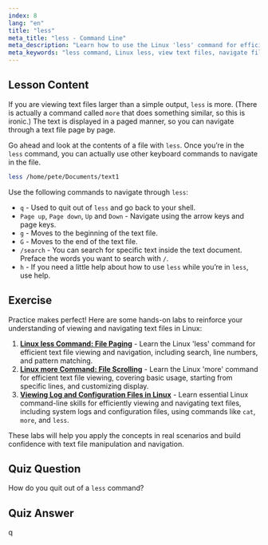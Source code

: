 ```yaml
---
index: 8
lang: "en"
title: "less"
meta_title: "less - Command Line"
meta_description: "Learn how to use the Linux 'less' command for efficient text file viewing and navigation. Master paging, searching, and quitting with this beginner-friendly guide."
meta_keywords: "less command, Linux less, view text files, navigate files, Linux tutorial, beginner Linux, Linux guide"
---
```


## Lesson Content

If you are viewing text files larger than a simple output, `less` is more. (There is actually a command called `more` that does something similar, so this is ironic.) The text is displayed in a paged manner, so you can navigate through a text file page by page.

Go ahead and look at the contents of a file with `less`. Once you’re in the `less` command, you can actually use other keyboard commands to navigate in the file.

```bash
less /home/pete/Documents/text1
```

Use the following commands to navigate through `less`:

- `q` - Used to quit out of `less` and go back to your shell.
- `Page up`, `Page down`, `Up` and `Down` - Navigate using the arrow keys and page keys.
- `g` - Moves to the beginning of the text file.
- `G` - Moves to the end of the text file.
- `/search` - You can search for specific text inside the text document. Preface the words you want to search with `/`.
- `h` - If you need a little help about how to use `less` while you’re in `less`, use help.

## Exercise

Practice makes perfect! Here are some hands-on labs to reinforce your understanding of viewing and navigating text files in Linux:

1. **[Linux less Command: File Paging](https://labex.io/labs/linux-linux-less-command-file-paging-214301)** - Learn the Linux 'less' command for efficient text file viewing and navigation, including search, line numbers, and pattern matching.
2. **[Linux more Command: File Scrolling](https://labex.io/labs/linux-linux-more-command-file-scrolling-214299)** - Learn the Linux 'more' command for efficient text file viewing, covering basic usage, starting from specific lines, and customizing display.
3. **[Viewing Log and Configuration Files in Linux](https://labex.io/labs/linux-viewing-log-and-configuration-files-in-linux-387914)** - Learn essential Linux command-line skills for efficiently viewing and navigating text files, including system logs and configuration files, using commands like `cat`, `more`, and `less`.

These labs will help you apply the concepts in real scenarios and build confidence with text file manipulation and navigation.

## Quiz Question

How do you quit out of a `less` command?

## Quiz Answer

q
